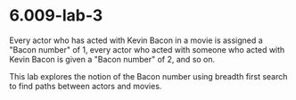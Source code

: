 # 6.009-lab-3

Every actor who has acted with Kevin Bacon in a movie is assigned a "Bacon number" of 1, every actor who acted with someone who acted with Kevin Bacon is given a "Bacon number" of 2, and so on.

This lab explores the notion of the Bacon number using breadth first search to find paths between actors and movies.
